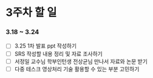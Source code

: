 # 3주차 할 일
### 3.18 ~ 3.24
- [ ] 3.25 1차 발표 ppt 작성하기
- [ ] SRS 작성할 내용 정리 및 자료 조사하기
- [ ] 서정일 교수님 학부인턴생 전상균님 만나서 자료와 논문 받기
- [ ] 다중 테스크 영상처리 기술 활용할 수 있는 부분 고민하기
